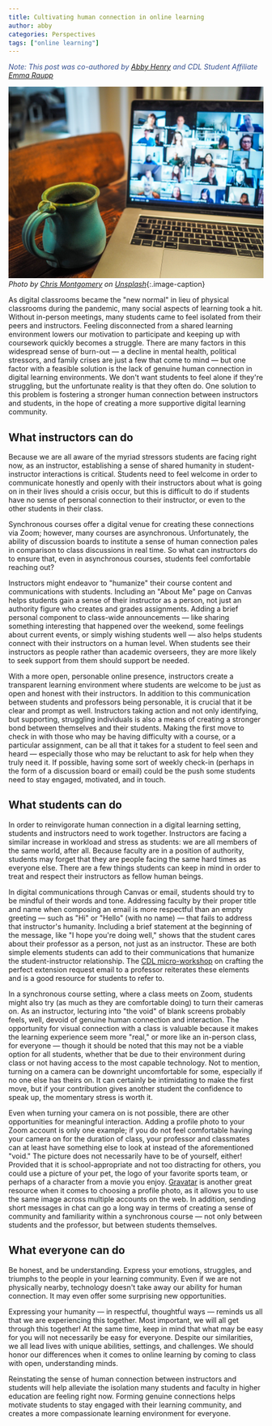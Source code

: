 ```yaml
---
title: Cultivating human connection in online learning
author: abby
categories: Perspectives
tags: ["online learning"]
---
```

<span style="color:#365090;">*Note: This post was co-authored by [Abby Henry](/authors/henry) and CDL Student Affiliate [Emma Raupp](/authors/raupp)*</span>

![Laptop and cup of coffee](/images/laptop.jpg)
*Photo by <a href="https://unsplash.com/@cwmonty">Chris Montgomery</a> on <a href="https://unsplash.com/s/photos/online-learning">Unsplash</a>*{:.image-caption}

<span class="drop">A</span>s digital classrooms became the "new normal" in lieu of physical classrooms during the pandemic, many social aspects of learning took a hit. Without in-person meetings, many students came to feel isolated from their peers and instructors. Feeling disconnected from a shared learning environment lowers our motivation to participate and keeping up with coursework quickly becomes a struggle. There are many factors in this widespread sense of burn-out — a decline in mental health, political stressors, and family crises are just a few that come to mind — but one factor with a feasible solution is the lack of genuine human connection in digital learning environments. We don't want students to feel alone if they're struggling, but the unfortunate reality is that they often do. One solution to this problem is fostering a stronger human connection between instructors and students, in the hope of creating a more supportive digital learning community. 

<!--more-->

## What instructors can do

Because we are all aware of the myriad stressors students are facing right now, as an instructor, establishing a sense of shared humanity in student-instructor interactions is critical. Students need to feel welcome in order to communicate honestly and openly with their instructors about what is going on in their lives should a crisis occur, but this is difficult to do if students have no sense of personal connection to their instructor, or even to the other students in their class.

Synchronous courses offer a digital venue for creating these connections via Zoom; however, many courses are asynchronous. Unfortunately, the ability of discussion boards to institute a sense of human connection pales in comparison to class discussions in real time. So what can instructors do to ensure that, even in asynchronous courses, students feel comfortable reaching out?

Instructors might endeavor to "humanize" their course content and communications with students. Including an "About Me" page on Canvas helps students gain a sense of their instructor as a person, not just an authority figure who creates and grades assignments. Adding a brief personal component to class-wide announcements — like sharing something interesting that happened over the weekend, some feelings about current events, or simply wishing students well — also helps students connect with their instructors on a human level. When students see their instructors as people rather than academic overseers, they are more likely to seek support from them should support be needed.

With a more open, personable online presence, instructors create a transparent learning environment where students are welcome to be just as open and honest with their instructors. In addition to this communication between students and professors being personable, it is crucial that it be clear and prompt as well. Instructors taking action and not only identifying, but supporting, struggling individuals is also a means of creating a stronger bond between themselves and their students. Making the first move to check in with those who may be having difficulty with a course, or a particular assignment, can be all that it takes for a student to feel seen and heard — especially those who may be reluctant to ask for help when they truly need it. If possible, having some sort of weekly check-in (perhaps in the form of a discussion board or email) could be the push some students need to stay engaged, motivated, and in touch. 

## What students can do

In order to reinvigorate human connection in a digital learning setting, students and instructors need to work together. Instructors are facing a similar increase in workload and stress as students: we are all members of the same world, after all. Because faculty are in a position of authority, students may forget that they are people facing the same hard times as everyone else. There are a few things students can keep in mind in order to treat and respect their instructors as fellow human beings.

 In digital communications through Canvas or email, students should try to be mindful of their words and tone. Addressing faculty by their proper title and name when composing an email is more respectful than an empty greeting — such as "Hi" or "Hello" (with no name) — that fails to address that instructor's humanity. Including a brief statement at the beginning of the message, like "I hope you're doing well," shows that the student cares about their professor as a person, not just as an instructor. These are both simple elements students can add to their communications that humanize the student-instructor relationship. The [CDL micro-workshop](https://cdl-geneseo.github.io/news/2021/05/05/dear-professor/) on crafting the perfect extension request email to a professor reiterates these elements and is a good resource for students to refer to.

In a synchronous course setting, where a class meets on Zoom, students might also try (as much as they are comfortable doing) to turn their cameras on. As an instructor, lecturing into "the void" of blank screens probably feels, well, devoid of genuine human connection and interaction. The opportunity for visual connection with a class is valuable because it makes the learning experience seem more "real," or more like an in-person class, for everyone — though it should be noted that this may not be a viable option for all students, whether that be due to their environment during class or not having access to the most capable technology. Not to mention, turning on a camera can be downright uncomfortable for some, especially if no one else has theirs on. It can certainly be intimidating to make the first move, but if your contribution gives another student the confidence to speak up, the momentary stress is worth it.

Even when turning your camera on is not possible, there are other opportunities for meaningful interaction. Adding a profile photo to your Zoom account is only one example; if you do not feel comfortable having your camera on for the duration of class, your professor and classmates can at least have something else to look at instead of the aforementioned "void." The picture does not necessarily have to be of yourself, either! Provided that it is school-appropriate and not too distracting for others, you could use a picture of your pet, the logo of your favorite sports team, or perhaps of a character from a movie you enjoy. [Gravatar](https://en.gravatar.com/) is another great resource when it comes to choosing a profile photo, as it allows you to use the same image across multiple accounts on the web. In addition, sending short messages in chat can go a long way in terms of creating a sense of community and familiarity within a synchronous course — not only between students and the professor, but between students themselves.

## What everyone can do

Be honest, and be understanding. Express your emotions, struggles, and triumphs to the people in your learning community. Even if we are not physically nearby, technology doesn't take away our ability for human connection. It may even offer some surprising new opportunities. 

Expressing your humanity — in respectful, thoughtful ways — reminds us all that we are experiencing this together. Most important, we will all get through this together! At the same time, keep in mind that what may be easy for you will not necessarily be easy for everyone. Despite our similarities, we all lead lives with unique abilities, settings, and challenges. We should honor our differences when it comes to online learning by coming to class with open, understanding minds. 

Reinstating the sense of human connection between instructors and students will help alleviate the isolation many students and faculty in higher education are feeling right now. Forming genuine connections helps motivate students to stay engaged with their learning community, and creates a more compassionate learning environment for everyone.